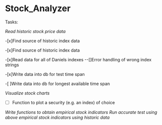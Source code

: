 # Stock_Analyzer

Tasks:

*Read historic stock price data*

-[x]Find source of historic index data

-[x]Find source of historic index data

-[x]Read data for all of Daniels indexes
--[]Error handling of wrong index strings

-[x]Write data into db for test time span

-[ ]Write data into db for longest available time span

*Visualize stock charts*

-[ ] Function to plot a security (e.g. an index) of choice

*Write functions to obtain empirical stock indicators*
*Run accurate test using above empirical stock indicators using historic data*
